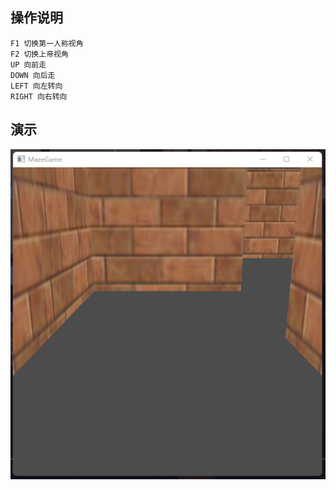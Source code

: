 ## 操作说明

```
F1 切换第一人称视角
F2 切换上帝视角
UP 向前走
DOWN 向后走
LEFT 向左转向
RIGHT 向右转向
```

## 演示

![演示](./images/演示.gif)
